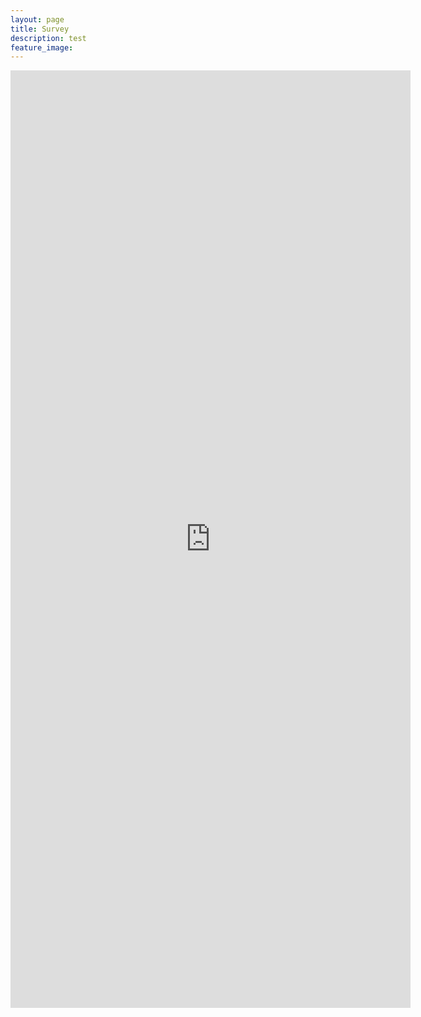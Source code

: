 ```yaml
---
layout: page
title: Survey
description: test
feature_image: 
---
```

<iframe src="https://docs.google.com/forms/d/e/1FAIpQLSfLnmUWK9ERI1TLGmdFpMFztG-79OAq3E5j99I2oP6RI6XNzA/viewform?embedded=true" width="640" height="1500" frameborder="0" marginheight="0" marginwidth="0">로드 중…</iframe>